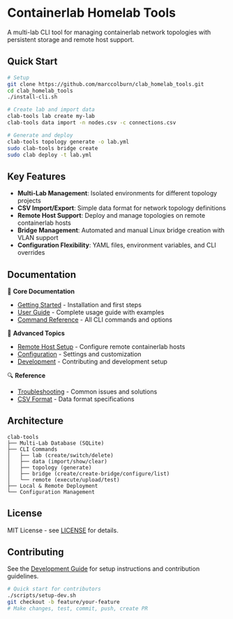 # Containerlab Homelab Tools

A multi-lab CLI tool for managing containerlab network topologies with persistent storage and remote host support.

## Quick Start

```bash
# Setup
git clone https://github.com/marccolburn/clab_homelab_tools.git
cd clab_homelab_tools
./install-cli.sh

# Create lab and import data
clab-tools lab create my-lab
clab-tools data import -n nodes.csv -c connections.csv

# Generate and deploy
clab-tools topology generate -o lab.yml
sudo clab-tools bridge create
sudo clab deploy -t lab.yml
```

## Key Features

- **Multi-Lab Management**: Isolated environments for different topology projects
- **CSV Import/Export**: Simple data format for network topology definitions
- **Remote Host Support**: Deploy and manage topologies on remote containerlab hosts
- **Bridge Management**: Automated and manual Linux bridge creation with VLAN support
- **Configuration Flexibility**: YAML files, environment variables, and CLI overrides

## Documentation

📖 **Core Documentation**
- [Getting Started](docs/getting-started.md) - Installation and first steps
- [User Guide](docs/user-guide.md) - Complete usage guide with examples
- [Command Reference](docs/commands.md) - All CLI commands and options

🔧 **Advanced Topics**
- [Remote Host Setup](docs/remote-setup.md) - Configure remote containerlab hosts
- [Configuration](docs/configuration.md) - Settings and customization
- [Development](docs/development.md) - Contributing and development setup

🔍 **Reference**
- [Troubleshooting](docs/troubleshooting.md) - Common issues and solutions
- [CSV Format](docs/csv-format.md) - Data format specifications

## Architecture

```
clab-tools
├── Multi-Lab Database (SQLite)
├── CLI Commands
│   ├── lab (create/switch/delete)
│   ├── data (import/show/clear)
│   ├── topology (generate)
│   ├── bridge (create/create-bridge/configure/list)
│   └── remote (execute/upload/test)
├── Local & Remote Deployment
└── Configuration Management
```

## License

MIT License - see [LICENSE](LICENSE) for details.

## Contributing

See the [Development Guide](docs/development.md) for setup instructions and contribution guidelines.

```bash
# Quick start for contributors
./scripts/setup-dev.sh
git checkout -b feature/your-feature
# Make changes, test, commit, push, create PR
```
